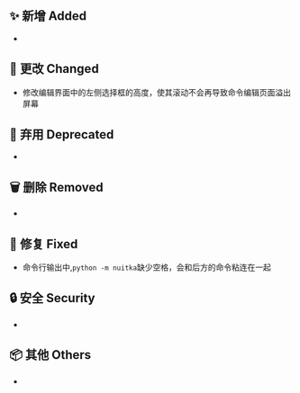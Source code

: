 ## ✨ 新增 Added

-

## 🔧 更改 Changed

- 修改编辑界面中的左侧选择框的高度，使其滚动不会再导致命令编辑页面溢出屏幕

## 🚨 弃用 Deprecated

-

## 🗑️ 删除 Removed

-

## 🐛 修复 Fixed

- 命令行输出中,`python -m nuitka`缺少空格，会和后方的命令粘连在一起

## 🔒 安全 Security

-

## 📦 其他 Others

-